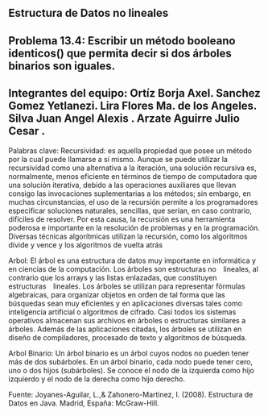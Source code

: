 Estructura de Datos  no lineales
-----------------------------------------------------------------------------------------------------------------------------
Problema 13.4: Escribir un método booleano identicos() que permita decir si dos árboles binarios son iguales.
-----------------------------------------------------------------------------------------------------------------------------
Integrantes del equipo: 
Ortíz Borja Axel.
Sanchez Gomez Yetlanezi.
Lira Flores Ma. de los Angeles.
Silva Juan  Angel Alexis . 
Arzate Aguirre Julio Cesar .
-----------------------------------------------------------------------------------------------------------------------------
Palabras clave:
Recursividad: es aquella propiedad que posee un método por la cual puede llamarse a sí mismo. Aunque se puede utilizar la recursividad como una alternativa a la iteración, una solución recursiva es, normalmente, menos eficiente en términos de tiempo de computadora que una solución iterativa, debido a las operaciones auxiliares que llevan consigo las invocaciones suplementarias a los métodos; sin embargo, en muchas circunstancias, el uso de la recursión permite a los programadores especificar soluciones naturales, sencillas, que serían, en caso contrario, difíciles de resolver. Por esta causa, la recursión es una herramienta poderosa e importante en la resolución de problemas y en la programación. Diversas técnicas algorítmicas utilizan la recursión, como los algoritmos divide y vence y los algoritmos de vuelta atrás

Arbol: El árbol es una estructura de datos muy importante en informática y en ciencias de la computación. Los árboles son estructuras no lineales, al contrario que los arrays y las listas enlazadas, que constituyen estructuras lineales. Los árboles se utilizan para representar fórmulas algebraicas, para organizar objetos en orden de tal forma que las búsquedas sean muy eficientes y en aplicaciones diversas tales como inteligencia artificial o algoritmos de cifrado. Casi todos los sistemas operativos almacenan sus archivos en árboles o estructuras similares a árboles. Además de las aplicaciones citadas, los árboles se utilizan en diseño de compiladores, procesado de texto y algoritmos de búsqueda.

Arbol Binario: Un árbol binario es un árbol cuyos nodos no pueden tener más de dos subárboles. En un árbol binario, cada nodo puede tener cero, uno o dos hijos (subárboles). Se conoce el nodo de la izquierda como hijo izquierdo y el nodo de la derecha como hijo derecho.

Fuente: 
Joyanes-Aguilar, L.,& Zahonero-Martinez, I. (2008). Estructura de Datos en Java. Madrid, España: McGraw-Hill.

